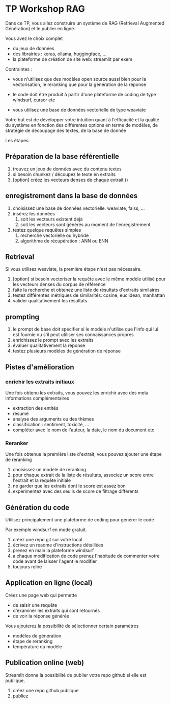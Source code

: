 # TP Workshop RAG

Dans ce TP, vous allez construire un système de RAG (Retrieval Augmented Génération) et le publier en ligne.

Vous avez le choix complet

- du jeux de données
- des librairies : keras, ollama, huggingface, ...
- la plateforme de création de site web: streamlit par exem

Contraintes :

- vous n'utilisez que des modèles open source aussi bien pour la vectorisation, le reranking que pour la génération de la réponse
- le code doit être produit à partir d'une plateforme de coding de type windsurf, cursor etc

- vous utilisez une base de données vectorielle de type weaviate

Votre but est de développer votre intuition quant à l'efficacité et la qualité du système en fonction des différentes options en terme de modèles, de stratégie de découpage des textes, de la base de donnée

Les étapes:

## Préparation de la base référentielle

1. trouvez un jeux de données avec du contenu textes
2. si besoin chunkez / découpez le texte en extraits
3. [option] créez les vecteurs denses de chaque extrait ()

## enregistrement dans la base de données

1. choisissez une base de données vectorielle. weaviate, faiss, ...
2. insérez les données
   1. soit les vecteurs existent déjà
   2. soit les vecteurs sont générés au moment de l'enregistrement
3. testez quelque requêtes simples
   1. recherche vectorielle ou hybride
   2. algorithme de récupération : ANN ou ENN

## Retrieval

Si vous utilisez weaviate, la première étape n'est pas nécessaire.

1. [option] si besoin vectoriser la requête avec le même modèle utilisé pour les vecteurs denses du corpus de référence
2. faite la recherche et obtenez une liste de résultats d'extraits similaires
3. testez différentes métriques de similarités: cosine, euclidean, manhattan
4. valider qualitativement les résultats

## prompting

1. le prompt de base doit spécifier si le modèle n'utilise que l'info qui lui est fournie ou s'il peut utiliser ses connaissances propres
2. enrichissez le prompt avec les extraits
3. évaluer qualitativement la réponse
4. testez plusieurs modèles de génération de réponse

## Pistes d'amélioration

###  enrichir les extraits initiaux

Une fois obtenu les extraits, vous pouvez les enrichir avec des meta informations complémentaires

- extraction des entités
- résumé
- analyse des arguments ou des thèmes
- classification : sentiment, toxicité, ...
- compléter avec le nom de l'auteur, la date, le nom du document etc

### Reranker

Une fois obtenue la première liste d'extrait, vous pouvez ajouter une étape de reranking

1. choisissez un modèle de reranking
2. pour chaque extrait de la liste de résultats, associez un score entre l'extrait et la requête initiale
3. ne garder que les extraits dont le score est assez bon
4. expérimentez avec des seuils de score de filtrage différents

## Génération du code

Utilisez principalement une plateforme de coding pour générer le code

Par exemple windsurf en mode gratuit.

1. créez une repo git sur votre local
2. écrivez un readme d'instructions détaillées
3. prenez en main la plateforme windsurf
4. a chaque modification de code prenez l'habitude de commenter votre code avant de laisser l'agent le modifier
5. toujours relire

## Application en ligne (local)

Créez une page web qui permette

- de saisir une requête
- d'examiner les extraits qui sont retournés
- de voir la réponse générée

Vous ajouterez la possibilité de sélectionner certain paramètres

- modèles de génération
- étape de reranking
- température du modèle


## Publication online (web)

Streamlit donne la possibilité de publier votre repo github si elle est publique.

1. créez une repo github publique
2. publiez

